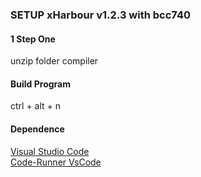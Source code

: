 ### SETUP xHarbour v1.2.3 with bcc740

#### 1 Step One 
<p>
    unzip folder compiler
</p> 

#### Build Program
<p>ctrl + alt + n</p>

#### Dependence
[Visual Studio Code](https://code.visualstudio.com/)<br>
[Code-Runner VsCode](https://marketplace.visualstudio.com/items?itemName=formulahendry.code-runner)
